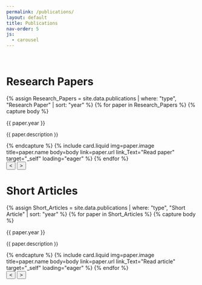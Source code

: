 ```yaml
---
permalink: /publications/
layout: default
title: Publications
nav-order: 5
js:
  - carousel
---
```

<br class="spacer">
<h1 class="heading uppercase">Research Papers</h1>
<div class="carousel">
  <div class="track">
  {% assign Research_Papers = site.data.publications | where: "type", "Research Paper" | sort: "year" %}
  {% for paper in Research_Papers %}
    {% capture body %}
      <p class="center-text bold-text">{{ paper.year }}</p>
      <p style="font-size: small;">{{ paper.description }}</p>
    {% endcapture %}
    {% include card.liquid img=paper.image title=paper.name body=body link=paper.url link_Text="Read paper" target="_self" loading="eager" %}
  {% endfor %}
  </div>
  <button class="button prev-button"><</button>
  <button class="button next-button">></button>
</div>

<h1 class="heading uppercase">Short Articles</h1>
<div class="carousel">
  <div class="track">
  {% assign Short_Articles = site.data.publications | where: "type", "Short Article" | sort: "year" %}
  {% for paper in Short_Articles %}
    {% capture body %}
      <p class="center-text bold-text">{{ paper.year }}</p>
      <p style="font-size: small;">{{ paper.description }}</p>
    {% endcapture %}
    {% include card.liquid img=paper.image title=paper.name body=body link=paper.url link_Text="Read article" target="_self" loading="eager" %}
  {% endfor %}
  </div>
  <button class="button prev-button"><</button>
  <button class="button next-button">></button>
</div>
<br class="spacer">